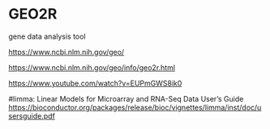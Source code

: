 # GEO2R
gene data analysis tool

https://www.ncbi.nlm.nih.gov/geo/

https://www.ncbi.nlm.nih.gov/geo/info/geo2r.html

https://www.youtube.com/watch?v=EUPmGWS8ik0

#limma: Linear Models for Microarray and RNA-Seq Data User’s Guide
https://bioconductor.org/packages/release/bioc/vignettes/limma/inst/doc/usersguide.pdf
